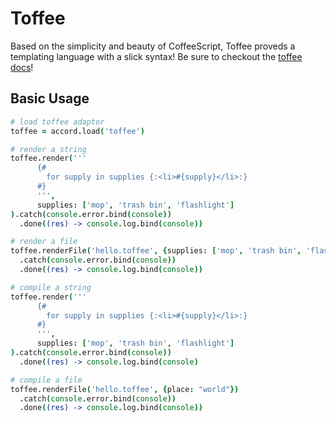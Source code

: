 Toffee
===

Based on the simplicity and beauty of CoffeeScript, Toffee proveds a templating language with a slick syntax!
Be sure to checkout the [toffee docs](//github.com/malgorithms/toffee/blob/master/README.md)!

## Basic Usage

```coffeescript
# load toffee adaptor
toffee = accord.load('toffee')

# render a string
toffee.render('''
      {#
        for supply in supplies {:<li>#{supply}</li>:}
      #}
      ''',
      supplies: ['mop', 'trash bin', 'flashlight']
).catch(console.error.bind(console))
  .done((res) -> console.log.bind(console))

# render a file
toffee.renderFile('hello.toffee', {supplies: ['mop', 'trash bin', 'flashlight']})
  .catch(console.error.bind(console))
  .done((res) -> console.log.bind(console))

# compile a string
toffee.render('''
      {#
        for supply in supplies {:<li>#{supply}</li>:}
      #}
      ''',
      supplies: ['mop', 'trash bin', 'flashlight']
).catch(console.error.bind(console))
  .done((res) -> console.log.bind(console)

# compile a file
toffee.renderFile('hello.toffee', {place: "world"})
  .catch(console.error.bind(console))
  .done((res) -> console.log.bind(console))

```
